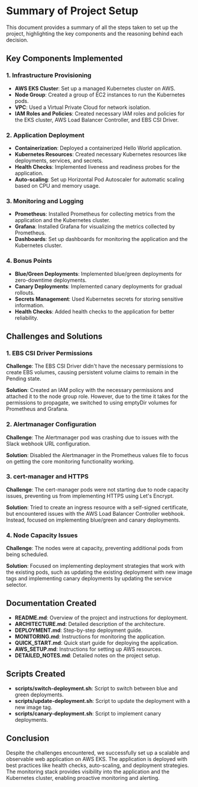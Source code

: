 # Summary of Project Setup

This document provides a summary of all the steps taken to set up the project, highlighting the key components and the reasoning behind each decision.

## Key Components Implemented

### 1. Infrastructure Provisioning

- **AWS EKS Cluster**: Set up a managed Kubernetes cluster on AWS.
- **Node Group**: Created a group of EC2 instances to run the Kubernetes pods.
- **VPC**: Used a Virtual Private Cloud for network isolation.
- **IAM Roles and Policies**: Created necessary IAM roles and policies for the EKS cluster, AWS Load Balancer Controller, and EBS CSI Driver.

### 2. Application Deployment

- **Containerization**: Deployed a containerized Hello World application.
- **Kubernetes Resources**: Created necessary Kubernetes resources like deployments, services, and secrets.
- **Health Checks**: Implemented liveness and readiness probes for the application.
- **Auto-scaling**: Set up Horizontal Pod Autoscaler for automatic scaling based on CPU and memory usage.

### 3. Monitoring and Logging

- **Prometheus**: Installed Prometheus for collecting metrics from the application and the Kubernetes cluster.
- **Grafana**: Installed Grafana for visualizing the metrics collected by Prometheus.
- **Dashboards**: Set up dashboards for monitoring the application and the Kubernetes cluster.

### 4. Bonus Points

- **Blue/Green Deployments**: Implemented blue/green deployments for zero-downtime deployments.
- **Canary Deployments**: Implemented canary deployments for gradual rollouts.
- **Secrets Management**: Used Kubernetes secrets for storing sensitive information.
- **Health Checks**: Added health checks to the application for better reliability.

## Challenges and Solutions

### 1. EBS CSI Driver Permissions

**Challenge**: The EBS CSI Driver didn't have the necessary permissions to create EBS volumes, causing persistent volume claims to remain in the Pending state.

**Solution**: Created an IAM policy with the necessary permissions and attached it to the node group role. However, due to the time it takes for the permissions to propagate, we switched to using emptyDir volumes for Prometheus and Grafana.

### 2. Alertmanager Configuration

**Challenge**: The Alertmanager pod was crashing due to issues with the Slack webhook URL configuration.

**Solution**: Disabled the Alertmanager in the Prometheus values file to focus on getting the core monitoring functionality working.

### 3. cert-manager and HTTPS

**Challenge**: The cert-manager pods were not starting due to node capacity issues, preventing us from implementing HTTPS using Let's Encrypt.

**Solution**: Tried to create an ingress resource with a self-signed certificate, but encountered issues with the AWS Load Balancer Controller webhook. Instead, focused on implementing blue/green and canary deployments.

### 4. Node Capacity Issues

**Challenge**: The nodes were at capacity, preventing additional pods from being scheduled.

**Solution**: Focused on implementing deployment strategies that work with the existing pods, such as updating the existing deployment with new image tags and implementing canary deployments by updating the service selector.

## Documentation Created

- **README.md**: Overview of the project and instructions for deployment.
- **ARCHITECTURE.md**: Detailed description of the architecture.
- **DEPLOYMENT.md**: Step-by-step deployment guide.
- **MONITORING.md**: Instructions for monitoring the application.
- **QUICK_START.md**: Quick start guide for deploying the application.
- **AWS_SETUP.md**: Instructions for setting up AWS resources.
- **DETAILED_NOTES.md**: Detailed notes on the project setup.

## Scripts Created

- **scripts/switch-deployment.sh**: Script to switch between blue and green deployments.
- **scripts/update-deployment.sh**: Script to update the deployment with a new image tag.
- **scripts/canary-deployment.sh**: Script to implement canary deployments.

## Conclusion

Despite the challenges encountered, we successfully set up a scalable and observable web application on AWS EKS. The application is deployed with best practices like health checks, auto-scaling, and deployment strategies. The monitoring stack provides visibility into the application and the Kubernetes cluster, enabling proactive monitoring and alerting.
